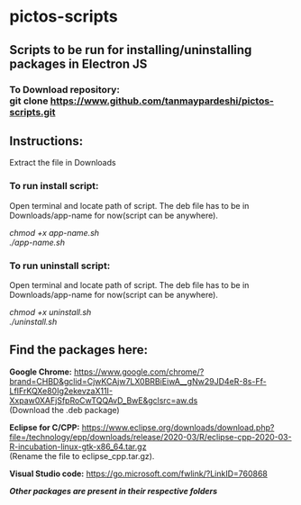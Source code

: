 # pictos-scripts
## Scripts to be run for installing/uninstalling packages in Electron JS

### To Download repository:<br> git clone https://www.github.com/tanmaypardeshi/pictos-scripts.git

## Instructions:

Extract the file in Downloads

### To run install script:
Open terminal and locate path of script. The deb file has to be in Downloads/app-name for now(script can be anywhere).

<i> chmod +x app-name.sh </i><br>
<i> ./app-name.sh </i>

### To run uninstall script:
Open terminal and locate path of script. The deb file has to be in Downloads/app-name for now(script can be anywhere).

<i>chmod +x uninstall.sh</i><br>
<i>./uninstall.sh</i>

## Find the packages here:<br>

<strong>Google Chrome:</strong> https://www.google.com/chrome/?brand=CHBD&gclid=CjwKCAjw7LX0BRBiEiwA__gNw29JD4eR-8s-Ff-LfIFrKQXe80Ig2ekevzaX11I-Xxpaw0XAFjSfpRoCwTQQAvD_BwE&gclsrc=aw.ds<br>
(Download the .deb package)<br>

<strong>Eclipse for C/CPP:</strong> https://www.eclipse.org/downloads/download.php?file=/technology/epp/downloads/release/2020-03/R/eclipse-cpp-2020-03-R-incubation-linux-gtk-x86_64.tar.gz<br>
(Rename the file to eclipse_cpp.tar.gz).<br>

<strong>Visual Studio code:</strong> https://go.microsoft.com/fwlink/?LinkID=760868<br>

<strong><i>Other packages are present in their respective folders</i></strong>






